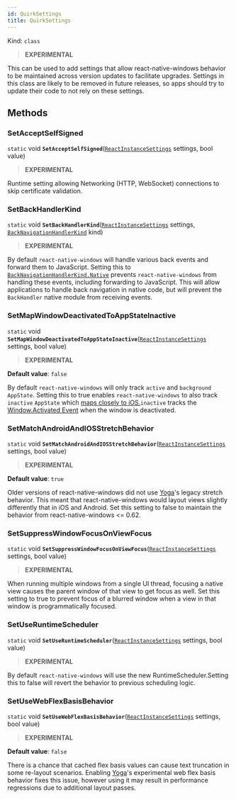 ```yaml
---
id: QuirkSettings
title: QuirkSettings
---
```


Kind: `class`



> **EXPERIMENTAL**

This can be used to add settings that allow react-native-windows behavior to be maintained across version updates to facilitate upgrades. Settings in this class are likely to be removed in future releases, so apps should try to update their code to not rely on these settings.



## Methods
### SetAcceptSelfSigned
`static` void **`SetAcceptSelfSigned`**([`ReactInstanceSettings`](ReactInstanceSettings) settings, bool value)

> **EXPERIMENTAL**

Runtime setting allowing Networking (HTTP, WebSocket) connections to skip certificate validation.



### SetBackHandlerKind
`static` void **`SetBackHandlerKind`**([`ReactInstanceSettings`](ReactInstanceSettings) settings, [`BackNavigationHandlerKind`](BackNavigationHandlerKind) kind)

> **EXPERIMENTAL**

By default `react-native-windows` will handle various back events and forward them to JavaScript. Setting this to [`BackNavigationHandlerKind.Native`](BackNavigationHandlerKind#native) prevents `react-native-windows` from handling these events, including forwarding to JavaScript.  This will allow applications to handle back navigation in native code, but will prevent the `BackHandler` native module from receiving events.



### SetMapWindowDeactivatedToAppStateInactive
`static` void **`SetMapWindowDeactivatedToAppStateInactive`**([`ReactInstanceSettings`](ReactInstanceSettings) settings, bool value)

> **EXPERIMENTAL**

**Default value**: `false`

By default `react-native-windows` will only track `active` and `background` `AppState`. Setting this to true enables `react-native-windows` to also track `inactive` `AppState` which [maps closely to iOS.](https://reactnative.dev/docs/appstate)`inactive` tracks the [Window.Activated Event](https://docs.microsoft.com/uwp/api/windows.ui.core.corewindow.activated) when the window is deactivated.



### SetMatchAndroidAndIOSStretchBehavior
`static` void **`SetMatchAndroidAndIOSStretchBehavior`**([`ReactInstanceSettings`](ReactInstanceSettings) settings, bool value)

> **EXPERIMENTAL**

**Default value**: `true`

Older versions of react-native-windows did not use [Yoga](https://github.com/facebook/yoga)'s legacy stretch behavior. This meant that react-native-windows would layout views slightly differently that in iOS and Android.
Set this setting to false to maintain the behavior from react-native-windows <= 0.62.



### SetSuppressWindowFocusOnViewFocus
`static` void **`SetSuppressWindowFocusOnViewFocus`**([`ReactInstanceSettings`](ReactInstanceSettings) settings, bool value)

> **EXPERIMENTAL**

When running multiple windows from a single UI thread, focusing a native view causes the parent window of that view to get focus as well. Set this setting to true to prevent focus of a blurred window when a view in that window is programmatically focused.



### SetUseRuntimeScheduler
`static` void **`SetUseRuntimeScheduler`**([`ReactInstanceSettings`](ReactInstanceSettings) settings, bool value)

> **EXPERIMENTAL**

By default `react-native-windows` will use the new RuntimeScheduler.Setting this to false will revert the behavior to previous scheduling logic.



### SetUseWebFlexBasisBehavior
`static` void **`SetUseWebFlexBasisBehavior`**([`ReactInstanceSettings`](ReactInstanceSettings) settings, bool value)

> **EXPERIMENTAL**

**Default value**: `false`

There is a chance that cached flex basis values can cause text truncation in some re-layout scenarios. Enabling [Yoga](https://github.com/facebook/yoga)'s experimental web flex basis behavior fixes this issue, however using it may result in performance regressions due to additional layout passes.




